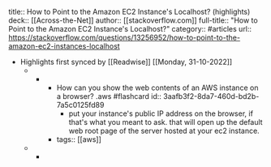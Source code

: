 title:: How to Point to the Amazon EC2 Instance's Localhost? (highlights)
deck:: [[Across-the-Net]]
author:: [[stackoverflow.com]]
full-title:: "How to Point to the Amazon EC2 Instance's Localhost?"
category:: #articles
url:: https://stackoverflow.com/questions/13256952/how-to-point-to-the-amazon-ec2-instances-localhost

- Highlights first synced by [[Readwise]] [[Monday, 31-10-2022]]
	- -
		- How can you show the web contents of an AWS instance on a browser? .aws #flashcard
		  id:: 3aafb3f2-8da7-460d-bd2b-7a5c0125fd89
			- put your instance's public IP address on the browser, if that's what you meant to ask. that will open up the default web root page of the server hosted at your ec2 instance.
		- tags:: [[aws]]
	- -